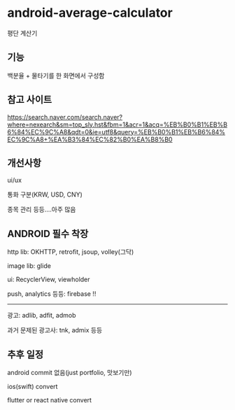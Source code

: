 # android-average-calculator

평단 계산기

## 기능

백분율 + 물타기를 한 화면에서 구성함

## 참고 사이트

https://search.naver.com/search.naver?where=nexearch&sm=top_sly.hst&fbm=1&acr=1&acq=%EB%B0%B1%EB%B6%84%EC%9C%A8&qdt=0&ie=utf8&query=%EB%B0%B1%EB%B6%84%EC%9C%A8+%EA%B3%84%EC%82%B0%EA%B8%B0

## 개선사항

ui/ux

통화 구분(KRW, USD, CNY)

종목 관리 등등....아주 많음



## ANDROID 필수 착장

http lib: OKHTTP, retrofit, jsoup, volley(그닥)

image lib: glide

ui: RecyclerView, viewholder

push, analytics 등등: firebase !!

-----------------------------------

광고: adlib, adfit, admob

과거 문제된 광고사: tnk, admix 등등

## 추후 일정

android commit 없음(just portfolio, 맛보기만)

ios(swift) convert

flutter or react native convert

